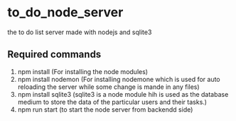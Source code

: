 # to_do_node_server
the to do list server made with nodejs and sqlite3

## Required commands
1. npm install (For  installing the node modules)
2. npm install nodemon (For installing nodemone which is used for auto reloading the server while some change is mande in any files)
3. npm install sqlite3 (sqlite3 is a node module hih is used as the database medium to store the data of the particular users and their tasks.)
4. npm run start (to start the node server from backendd side)

